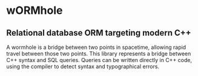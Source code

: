 # wORMhole
## Relational database ORM targeting modern C++

A wormhole is a bridge between two points in spacetime, allowing rapid travel between those two points.  This library represents a bridge between C++ syntax and SQL queries.  Queries can be written directly in C++ code, using the compiler to detect syntax and typographical errors.